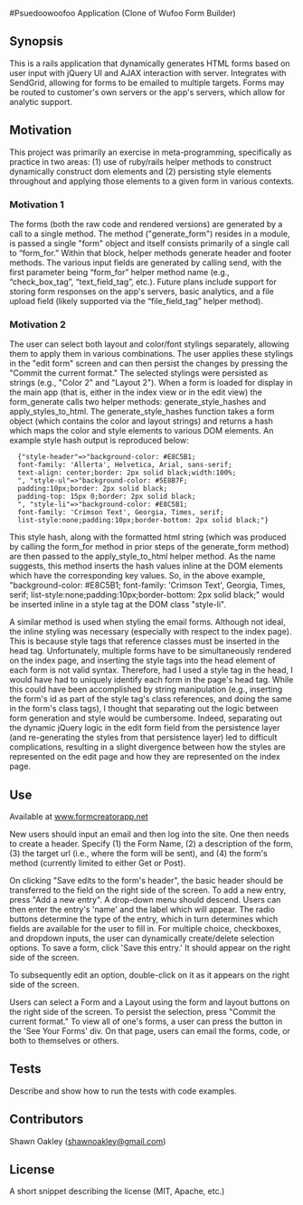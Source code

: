 #Psuedoowoofoo Application (Clone of Wufoo Form Builder)

## Synopsis

This is a rails application that dynamically generates HTML forms based on user input with jQuery UI and AJAX interaction with server. Integrates with SendGrid, allowing for forms to be emailed to multiple targets. Forms may be routed to customer's own servers or the app's servers, which allow for analytic support.

## Motivation

This project was primarily an exercise in meta-programming, specifically as practice in two areas: (1) use of ruby/rails helper methods to construct dynamically construct dom elements and (2) persisting style elements throughout and applying those elements to a given form in various contexts.

### Motivation 1

The forms (both the raw code and rendered versions) are generated by a call to a single method.   The method ("generate\_form") resides in a module, is passed a single "form" object and itself consists primarily of a single call to “form\_for.”  Within that block, helper methods generate header and footer methods.  The various input fields are generated by calling send, with the first parameter being “form\_for” helper method name (e.g., “check\_box\_tag”, “text\_field\_tag”, etc.).   Future plans include support for storing form responses on the app's servers, basic analytics, and a file upload field (likely supported via the “file\_field\_tag” helper method).

### Motivation 2

The user can select both layout and color/font stylings separately, allowing them to apply them in various combinations.  The user applies these stylings in the "edit form" screen and can then persist the changes by pressing the "Commit the current format."  The selected stylings were persisted as strings (e.g., "Color 2" and "Layout 2").  When a form is loaded for display in the main app (that is, either in the index view or in the edit view) the form\_generate calls two helper methods: generate\_style\_hashes and apply\_styles\_to\_html.  The generate\_style\_hashes function takes a form object (which contains the color and layout strings) and returns a hash which maps the color and style elements to various DOM elements.  An example style hash output is reproduced below:

      {"style-header"=>"background-color: #E8C5B1;
      font-family: 'Allerta', Helvetica, Arial, sans-serif;
      text-align: center;border: 2px solid black;width:100%;
      ", "style-ul"=>"background-color: #5E8B7F;
      padding:10px;border: 2px solid black;
      padding-top: 15px 0;border: 2px solid black;
      ", "style-li"=>"background-color: #E8C5B1;
      font-family: 'Crimson Text', Georgia, Times, serif;
      list-style:none;padding:10px;border-bottom: 2px solid black;"}

This style hash, along with the formatted html string (which was produced by calling the form\_for method in prior steps of the generate\_form method) are then passed to the apply\_style\_to\_html helper method.  As the name suggests, this method inserts the hash values inline at the DOM elements which have the corresponding key values.  So, in the above example, "background-color: #E8C5B1; font-family: 'Crimson Text', Georgia, Times, serif; list-style:none;padding:10px;border-bottom: 2px solid black;" would be inserted inline in a style tag at the DOM class "style-li".

A similar method is used when styling the email forms.  Although not ideal, the inline styling was necessary (especially with respect to the index page).  This is because style tags that reference classes must be inserted in the head tag.  Unfortunately, multiple forms have to be simultaneously rendered on the index page, and inserting the style tags into the head element of each form is not valid syntax.  Therefore, had I used a style tag in the head, I would have had to uniquely identify each form in the page's head tag.  While this could have been accomplished by string manipulation (e.g., inserting the form's id as part of the style tag's class references, and doing the same in the form's class tags), I thought that separating out the logic between form generation and style would be cumbersome.  Indeed, separating out the dynamic jQuery logic in the edit form field from the persistence layer (and re-generating the styles from that persistence layer) led to difficult complications, resulting in a slight divergence between how the styles are represented on the edit page and how they are represented on the index page.

## Use

Available at www.formcreatorapp.net

 New users should input an email and then log into the site.  One then needs to create a header.  Specify (1) the Form Name, (2) a description of the form, (3) the target url (i.e., where the form will be sent), and (4) the form's method (currently limited to either Get or Post).

On clicking "Save edits to the form's header", the basic header should be transferred to the field on the right side of the screen.  To add a new entry, press "Add a new entry".  A drop-down menu should descend.  Users can then enter the entry's 'name' and the label which will appear.  The radio buttons determine the type of the entry, which in turn determines which fields are available for the user to fill in.  For multiple choice, checkboxes, and dropdown inputs, the user can dynamically create/delete selection options. To save a form, click 'Save this entry.'  It should appear on the right side of the screen.

To subsequently edit an option, double-click on it as it appears on the right side of the screen.

Users can select a Form and a Layout using the form and layout buttons on the right side of the screen.  To persist the selection, press "Commit the current format."  To view all of one's forms, a user can press the button in the 'See Your Forms' div.  On that page, users can email the forms, code, or both to themselves or others.


## Tests

Describe and show how to run the tests with code examples.

## Contributors

Shawn Oakley (shawnoakley@gmail.com)

## License

A short snippet describing the license (MIT, Apache, etc.)
